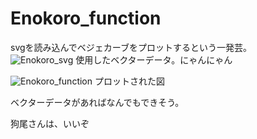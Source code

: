 # Enokoro_function

svgを読み込んでベジェカーブをプロットするという一発芸。  
![Enokoro_svg](https://user-images.githubusercontent.com/51439946/103363109-ae840100-4afd-11eb-9d7a-0ed40991bf66.PNG)
使用したベクターデータ。にゃんにゃん
  
   
![Enokoro_function](https://user-images.githubusercontent.com/51439946/103362973-54833b80-4afd-11eb-9c4a-2812f61be054.png)
プロットされた図  
  
ベクターデータがあればなんでもできそう。  
  
狗尾さんは、いいぞ
